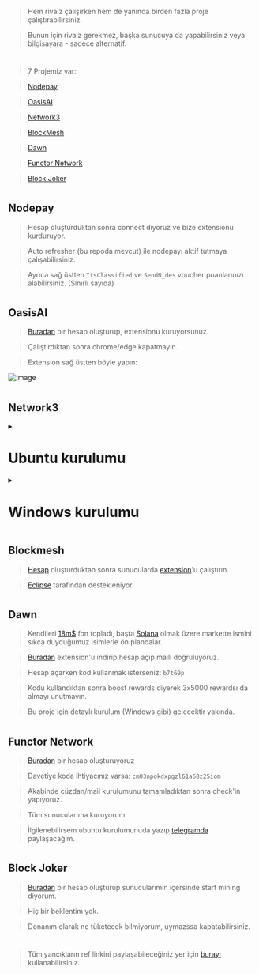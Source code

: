 > Hem rivalz çalışırken hem de yanında birden fazla proje çalıştırabilirsiniz.

> Bunun için rivalz gerekmez, başka sunucuya da yapabilirsiniz veya bilgisayara - sadece alternatif.

#

> 7 Projemiz var:

> [Nodepay](https://app.nodepay.ai/register?ref=pvAqqadUHkSZcrP) 

> [OasisAI](https://r.oasis.ai/rues)

> [Network3](https://account.network3.ai/register_page?rc=6ef6d1a8)

> [BlockMesh](https://app.blockmesh.xyz/register?invite_code=3e203584-b216-45f0-9005-eff31376a657)

> [Dawn](https://github.com/ruesandora/Rivalz/blob/main/Yanc%C4%B1klar.md#dawn)

> [Functor Network](https://node.securitylabs.xyz/?from=extension&type=signin&referralCode=cm03npokdxpgzl61a68z25iom)

> [Block Joker](https://blockjoker.org/login?invite_code=bQ1f_sXnFTgbF1C9ZZwkivBJARYUXuL4Htc5ibHUAe4=)

#

## Nodepay

> Hesap oluşturduktan sonra connect diyoruz ve bize extensionu kurduruyor.

> Auto refresher (bu repoda mevcut) ile nodepayı aktif tutmaya çalışabilirsiniz.

> Ayrıca sağ üstten `ItsClassified` ve `SendN_des` voucher puanlarınızı alabilirsiniz. (Sınırlı sayıda) 

#

## OasisAI

> [Buradan](https://r.oasis.ai/rues) bir hesap oluşturup, extensionu kuruyorsunuz.

> Çalıştırdıktan sonra chrome/edge kapatmayın.

> Extension sağ üstten böyle yapın:

![image](https://github.com/ruesandora/Rivalz/assets/101149671/04a5f8a7-58a8-4137-80b9-1bc63d1af978)

#

## Network3

<details>
  <summary> <h1> Ubuntu kurulumu </summary> </h1>

  > Terminalimizi açalım ve komutlarımızı girelim.
```console
# Network3 yükleyelim. 
wget https://network3.io/ubuntu-node-v1.1.tar
tar -xf ubuntu-node-v1.1.tar
cd ubuntu-node
# port açalım
sudo ufw allow 8080
# nodemuzu başlatalım
sudo bash manager.sh up

```
> Kendi bilgisayarımıza geçelim ve tarayıcıya girelim.

> [Buradan](https://account.network3.ai/register_page) bir hesap oluşturalım ya da varsa giriş yapalım. 

> Linkte sunucuip'mizi düzenleyip tarayıcıda aratalım.

> https://account.network3.ai/main?o=sunucuip:8080

> Aşağıdaki resimdeki + butonuna basalım.

![image](https://github.com/janjakrosso/Rivalz/assets/121451942/222b0ee5-f2dd-4165-b19f-3a2cea49f7bd)

>Butona basınca bizden private key isteyecek şimdi onu alacağız. Terminale dönüyoruz.

```console
sudo bash manager.sh key
```
>Private keyimizi aldık tarayıcıya dönüp yapıştıralım. Aşağıdaki resimdekini gördüyseniz kurulum tamam.

![Ekran görüntüsü 2024-07-03 182243](https://github.com/janjakrosso/Rivalz/assets/121451942/6230ad28-d4ed-4516-b94a-f0c9ba094db8)

> Ayrıca node'u durdurmak için

```console
cd ubuntu-node
sudo bash manager.sh down
```



</details>

<details>
  <summary> <h1> Windows kurulumu </summary> </h1>

> Bir hesap oluşturun ve bağlanın.

> Sunucunuzun içinde [bu](https://network3.ai/) websiteyi açın.

> Rivalz ise Windowsu seçerek indirin ve setup yapın dosyadan ve bağlanın.

> Bir kaç dakika sonra hesabınız Connected olacaktır.

> NOT CONNECTED HATASI <

* Brave, Chrome veya Edge'den birini varsayılan tarayıcı olarak ayarlayın. (Halihazırda kullandığınız tarayıcı olmasın.)

* Network3 uygulamasını devre dışı bırakın ve kapatın.
  
* Network3 uygulamasını tekrar açın. Acitvate ettikten sonra "View Status" linkine tıklayın. Yönlendirme sonrasında "Connected" tarayıcıda yazısını göreceksiniz.

* Artık bilgilerinizle giriş yapabilirsiniz ve bunu her sunucu için yapabilirsiniz. 

#

> indiriken problem yaşarsanız.

> Windows ayarlarından bunu açın:

![image](https://github.com/ruesandora/Rivalz/assets/101149671/97a811bc-a6c0-406f-8e80-994f9b55cd56)

</details>

## Blockmesh

> [Hesap](https://app.blockmesh.xyz/register?invite_code=3e203584-b216-45f0-9005-eff31376a657) oluşturduktan sonra sunucularda [extension](https://chromewebstore.google.com/detail/blockmesh-network/obfhoiefijlolgdmphcekifedagnkfjp)'u çalıştırın.

> [Eclipse](https://x.com/blockmesh_xyz/status/1820914248731480442) tarafından destekleniyor.

#

## Dawn

> Kendileri [18m$](https://x.com/dawninternet/status/1821155421006307342) fon topladı, başta [Solana](https://x.com/solana/status/1821171459999309939) olmak üzere markette ismini sıkca duyduğumuz isimlerle ön plandalar.

> [Buradan](https://chromewebstore.google.com/detail/dawn-validator-chrome-ext/fpdkjdnhkakefebpekbdhillbhonfjjp?authuser=0&hl=en) extension'u indirip hesap açıp maili doğruluyoruz.

> Hesap açarken kod kullanmak isterseniz: `b7t69p`

> Kodu kullandıktan sonra boost rewards diyerek 3x5000 rewardsı da almayı unutmayın.

> Bu proje için detaylı kurulum (Windows gibi) gelecektir yakında.

#

## Functor Network

> [Buradan](https://node.securitylabs.xyz/?from=extension&type=signin&referralCode=cm03npokdxpgzl61a68z25iom) bir hesap oluşturuyoruz

> Davetiye koda ihtiyacınız varsa: `cm03npokdxpgzl61a68z25iom`

> Akabinde cüzdan/mail kurulumunu tamamladıktan sonra check'in yapıyoruz.

> Tüm sunucularıma kuruyorum.

> İlgilenebilirsem ubuntu kurulumunuda yazıp [telegramda](https://t.me/RuesAnnouncement) paylaşacağım.

#

## Block Joker

> [Buradan](https://blockjoker.org/login?invite_code=bQ1f_sXnFTgbF1C9ZZwkivBJARYUXuL4Htc5ibHUAe4=) bir hesap oluşturup sunucularımın içersinde start mining diyorum.

> Hiç bir beklentim yok.

> Donanım olarak ne tüketecek bilmiyorum, uymazssa kapatabilirsiniz.

#

> Tüm yancıkların ref linkini paylaşabileceğiniz yer için [burayı](https://t.me/+sTSzRlNWIpNiNjE0) kullanabilirsiniz.

